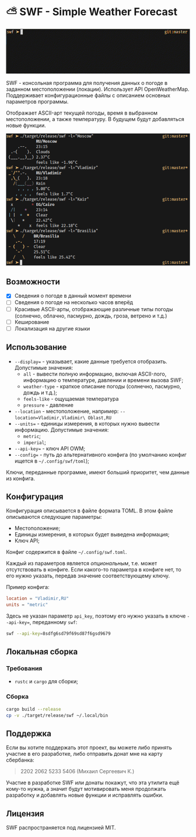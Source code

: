 # ⛅ SWF - Simple Weather Forecast

![](assets/swf.gif)

SWF - консольная программа для получения данных о погоде в заданном местоположении (локации). Использует API OpenWeatherMap. Поддерживает конфигурационные файлы с описанием основных параметров программы.

Отображает ASCII-арт текущей погоды, время в выбранном местоположении, а также температуру. В будущем будут добавляться новые функции.

![](assets/swf.png)

## Возможности

- [X] Сведения о погоде в данный момент времени
- [ ] Сведения о погоде на несколько часов вперёд
- [ ] Красивые ASCII-арты, отображающие различные типы погоды (солнечно, облачно, пасмурно, дождь, гроза, ветрено и т.д.)
- [ ] Кеширование
- [ ] Локализация на другие языки

## Использование

- `--display=` - указывает, какие данные требуется отобразить. Допустимые значения:
  - `all` - вывести полную информацию, включая ASCII-лого, информацию о температуре, давлении и времени вызова SWF;
  - `weather-type` - краткое описание погоды (солнечно, пасмурно, дождь и т.д.);
  - `feels-like` - ощущаемая температура
  - `pressure` - давление
- `--location` - местоположение, например: `--location=Vladimir,Vladimir\ Oblast,RU`
- `--units=` - единицы измерения, в которых нужно вывести информацию. Допустимые значения:
  - `metric`;
  - `imperial`;
- `--api-key=` - ключ API OWM;
- `--config=` - путь до альтернативного конфига (по умолчанию конфиг ищется в `~/.config/swf/toml`);

Ключи, переданные программе, имеют б*о*льший приоритет, чем данные из конфига.

## Конфигурация

Конфигурация описывается в файле формата TOML. В этом файле описываются следующие параметры:

- Местоположение;
- Единицы измерения, в которых будет выведена информация;
- Ключ API;

Конфиг содержится в файле `~/.config/swf.toml`.

Каждый из параметров является *опциональным*, т.е. может отсутствовать в конфиге. Если какого-то параметра в конфиге нет, то его нужно указать, передав значение соответствующему ключу.

Пример конфига:

```toml
location = "Vladimir,RU"
units = "metric"
```

Здесь не указан параметр `api_key`, поэтому его нужно указать в ключе `--api-key=`, переданному `swf`:

```bash
swf --api-key=8sdfg6sd79f69sd87f6gsd9679
```

## Локальная сборка

### Требования

- `rustc` и `cargo` для сборки;

### Сборка

```bash
cargo build --release
cp -v ./target/release/swf ~/.local/bin
```

## Поддержка

Если вы хотите поддержать этот проект, вы можете либо принять участие в его разработке, либо отправить донат мне на карту сбербанка:

> 2202 2062 5233 5406 (Михаил Сергеевич К.)

Участие в разработке SWF или донаты покажут, что эта утилита ещё кому-то нужна, а значит будут мотивировать меня продолжать разработку и добавлять новые функции и исправлять ошибки.

## Лицензия

SWF распространяется под лицензией MIT.
